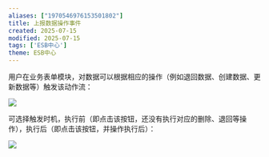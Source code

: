 ```yaml
---
aliases: ["1970546976153501802"]
title: 上报数据操作事件
created: 2025-07-15
modified: 2025-07-15
tags: ['ESB中心']
theme: ESB中心
---
```


用户在业务表单模块，对数据可以根据相应的操作（例如退回数据、创建数据、更新数据等）触发该动作流：

![](b585bf590d1f7dd375336956cdb0ff9d.jpg)

可选择触发时机，执行前（即点击该按钮，还没有执行对应的删除、退回等操作），执行后（即点击该按钮，并操作执行后）：

![](3a02316acb476b230231a05b5c717ffb.jpg)